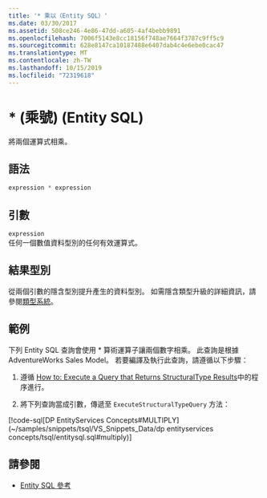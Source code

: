 ```yaml
---
title: '* 乘以（Entity SQL）'
ms.date: 03/30/2017
ms.assetid: 508ce246-4e86-47dd-a605-4af4bebb9891
ms.openlocfilehash: 7006f5143e8cc18156f748ae7664f3787c9ff5c9
ms.sourcegitcommit: 628e8147ca10187488e6407dab4c4e6ebe0cac47
ms.translationtype: MT
ms.contentlocale: zh-TW
ms.lasthandoff: 10/15/2019
ms.locfileid: "72319618"
---
```

# <a name="-multiply-entity-sql"></a>* (乘號) (Entity SQL)
將兩個運算式相乘。  
  
## <a name="syntax"></a>語法  
  
```sql  
expression * expression  
```  
  
## <a name="arguments"></a>引數  
 `expression`  
 任何一個數值資料型別的任何有效運算式。  
  
## <a name="result-types"></a>結果型別  
 從兩個引數的隱含型別提升產生的資料型別。 如需隱含類型升級的詳細資訊，請參閱[類型系統](type-system-entity-sql.md)。  
  
## <a name="example"></a>範例  
 下列 Entity SQL 查詢會使用 * 算術運算子讓兩個數字相乘。 此查詢是根據 AdventureWorks Sales Model。 若要編譯及執行此查詢，請遵循以下步驟：  
  
1. 遵循 [How to: Execute a Query that Returns StructuralType Results](../how-to-execute-a-query-that-returns-structuraltype-results.md)中的程序進行。  
  
2. 將下列查詢當成引數，傳遞至 `ExecuteStructuralTypeQuery` 方法：  
  
 [!code-sql[DP EntityServices Concepts#MULTIPLY](~/samples/snippets/tsql/VS_Snippets_Data/dp entityservices concepts/tsql/entitysql.sql#multiply)]  
  
## <a name="see-also"></a>請參閱

- [Entity SQL 參考](entity-sql-reference.md)
